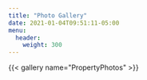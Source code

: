 ```yaml
---
title: "Photo Gallery"
date: 2021-01-04T09:51:11-05:00
menu:
  header:
    weight: 300
---
```


{{< gallery name="PropertyPhotos" >}}
